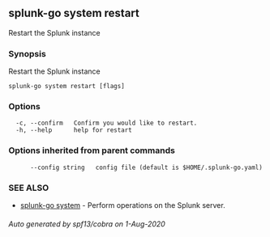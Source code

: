 ## splunk-go system restart

Restart the Splunk instance

### Synopsis

Restart the Splunk instance

```
splunk-go system restart [flags]
```

### Options

```
  -c, --confirm   Confirm you would like to restart.
  -h, --help      help for restart
```

### Options inherited from parent commands

```
      --config string   config file (default is $HOME/.splunk-go.yaml)
```

### SEE ALSO

* [splunk-go system](splunk-go_system.md)	 - Perform operations on the Splunk server.

###### Auto generated by spf13/cobra on 1-Aug-2020
